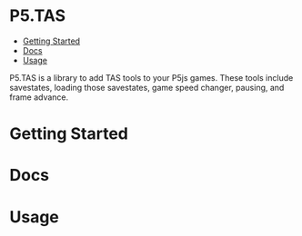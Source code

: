 # P5.TAS

* [Getting Started](#Getting-Started)
* [Docs](#Docs)
* [Usage](#Usage)

P5.TAS is a library to add TAS tools to your P5js games. These tools include savestates, loading those savestates, game speed changer, pausing, and frame advance.

# Getting Started

# Docs

# Usage